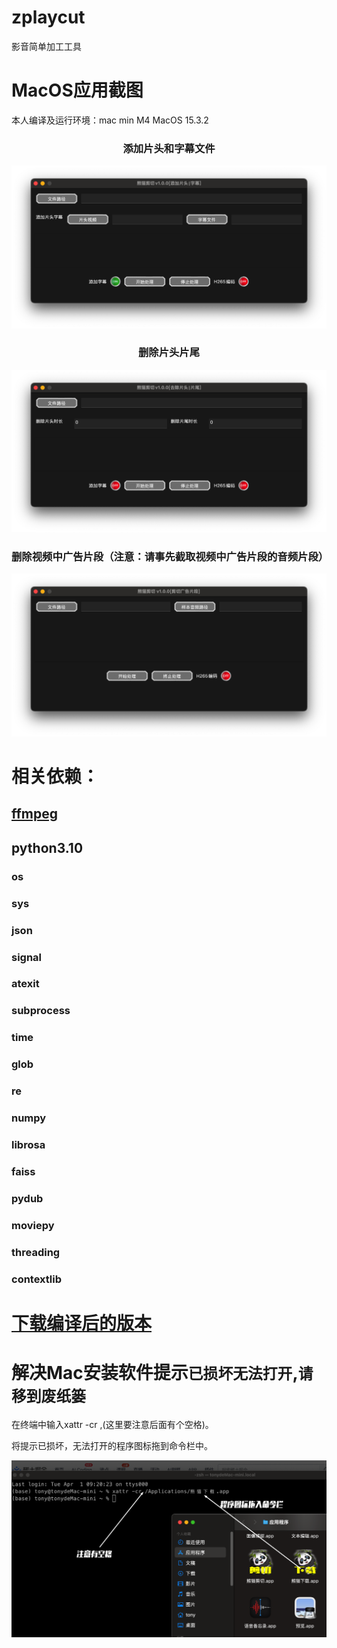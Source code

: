 # zplaycut
影音简单加工工具

# MacOS应用截图

本人编译及运行环境：mac min M4 MacOS 15.3.2

<div align="center">

### 添加片头和字幕文件

[![ZPlayercut](https://raw.githubusercontent.com/tonyblues8/ZPlayerCut/refs/heads/main/pic/jp.png)](#MacOS应用截图)

### 删除片头片尾

[![ZPlayercut](https://raw.githubusercontent.com/tonyblues8/ZPlayerCut/refs/heads/main/pic/jp1.png)](#MacOS应用截图)

### 删除视频中广告片段（注意：请事先截取视频中广告片段的音频片段）

[![ZPlayercut](https://raw.githubusercontent.com/tonyblues8/ZPlayerCut/refs/heads/main/pic/jp2.png)](#MacOS应用截图)


</div>

# 相关依赖：

## <a href="https://github.com/FFmpeg/FFmpeg">ffmpeg</a>

## python3.10
### os
### sys
### json
### signal
### atexit
### subprocess
### time
### glob
### re
### numpy 
### librosa
### faiss
### pydub
### moviepy
### threading
### contextlib

# <a href="https://github.com/tonyblues8/ZPlayerCut/releases">下载编译后的版本</a>

# 解决Mac安装软件提示`已损坏无法打开`,`请移到废纸篓`

在终端中输入xattr -cr ,(这里要注意后面有个空格)。

将提示已损坏，无法打开的程序图标拖到命令栏中。

[![ZPlayer](https://raw.githubusercontent.com/tonyblues8/ZPlayer/refs/heads/main/pic/jp2.png)](#解决Mac安装软件提示`已损坏无法打开`,`请移到废纸篓`)



